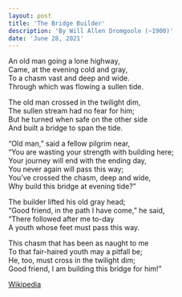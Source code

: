 ```yaml
---
layout: post
title: 'The Bridge Builder'
description: 'By Will Allen Dromgoole (~1900)'
date: 'June 28, 2021'
---
```




An old man going a lone highway,  
Came, at the evening cold and gray,  
To a chasm vast and deep and wide.  
Through which was flowing a sullen tide.

The old man crossed in the twilight dim,  
The sullen stream had no fear for him;  
But he turned when safe on the other side  
And built a bridge to span the tide.

“Old man,” said a fellow pilgrim near,  
“You are wasting your strength with building here;  
Your journey will end with the ending day,  
You never again will pass this way;  
You’ve crossed the chasm, deep and wide,  
Why build this bridge at evening tide?”

The builder lifted his old gray head;  
“Good friend, in the path I have come,” he said,  
“There followed after me to-day  
A youth whose feet must pass this way.

This chasm that has been as naught to me  
To that fair-haired youth may a pitfall be;  
He, too, must cross in the twilight dim;  
Good friend, I am building this bridge for him!”

[Wikipedia](https://en.wikipedia.org/wiki/The_Bridge_Builder)